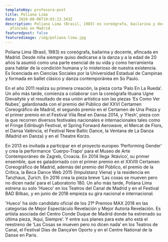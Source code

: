 ```yaml
---
templateKey: profesora-post
title: Poliana Lima
date: 2020-08-06T19:03:13.343Z
description: Poliana Lima (Brasil, 1983) es coreógrafa, bailarina y docente,
  afincada en Madrid.
featuredpost: false
featuredimage: /img/poliana-lima.jpg
---
```


Poliana Lima (Brasil, 1983) es coreógrafa, bailarina y docente, afincada en Madrid.
Desde niña siempre quiso dedicarse a la danza y a la edad de 20 años la asumió como una parte esencial de su vida y como herramienta para hablar de la condición humana y lo misterioso de nuestra existencia. Es licenciada en Ciencias Sociales por la Universidad Estadual de Campinas y formada en ballet clásico y danza contemporánea en So Paulo.

En el año 2011 realiza su primera creación, la pieza corta ‘Palo En La Rueda’. Un año más tarde, comienza a colaborar con la coreógrafa lituana Ugne Dievaityte y el resultado de esa unión artística son las piezas ‘Es Como Ver Nubes’, galardonada con el premio del Público del XXVI Certamen Coreográfico de Madrid, el segundo premio en el Certamen de Una Pieza y el primer premio en el Festival Vila Real en Dansa 2014, y ‘Flesh’, pieza con la que recorren diversos festivales nacionales e internacionales tales como el Fringe Edinbugh Festival, el Spring Forward Aerowave, el Mercat de Flors, el Dansa València, el Festival New Baltic Dance, la Ventana de La Danza (Madrid en Danza) y en el Theatre Korzo.

En 2013 es invitada a participar en el proyecto europeo ‘Performing Gender’ y crea la performance ‘Cuerpo-Trapo’ para el Museo de Arte Contemporáneo de Zagreb, Croacia. En 2014 llega ‘Atávico’, su primer ensemble, que es galadornado con el primer premio en el XXVIII Certamen Coreográfico de Madrid, además del premio del Público, el premio de la Crítica, la Beca Dance Web 2015 (Impulstanz Viena) y la residencia en Tanzhaus, Zurich.
En 2016 crea la pieza breve ‘Las cosas se mueven pero no dicen nada’ para el Laboratorio 180. Un año más tarde, Poliana Lima estrena su solo 'Hueco' en los Teatros del Canal de Madrid y en el Festival BAD Bilbao, y en junio de 2018 empieza su gira nacional e internacional.

'Hueco' ha sido candidato oficial de los 21º Premios MAX 2018 en las categorías de Mejor Espectáculo Revelación y Mejor Autoría Revelación. Es artista asociada del Centro Conde Duque de Madrid donde ha estrenado su última pieza, ‘Aquí, Siempre’. Y entre sus planes para este año está el reestreno de ‘Las Cosas se mueven pero no dicen nada’ en los Teatros de Canal, el Festival Días de Dança’en Oporto y en el Centre National de la Danse en Paris.

